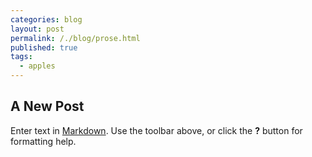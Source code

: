 ```yaml
---
categories: blog
layout: post
permalink: /./blog/prose.html
published: true
tags:
  - apples
---
```

## A New Post

Enter text in [Markdown](http://daringfireball.net/projects/markdown/). Use the toolbar above, or click the **?** button for formatting help.
